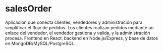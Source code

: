 # salesOrder
Aplicación que conecta clientes, vendedores y administración para simplificar el flujo de pedidos. Los clientes realizan pedidos mediante un enlace del vendedor, el vendedor gestiona y valida, y la administración procesa. Frontend en React, backend en Node.js/Express, y base de datos en MongoDB/MySQL/PostgreSQL.
